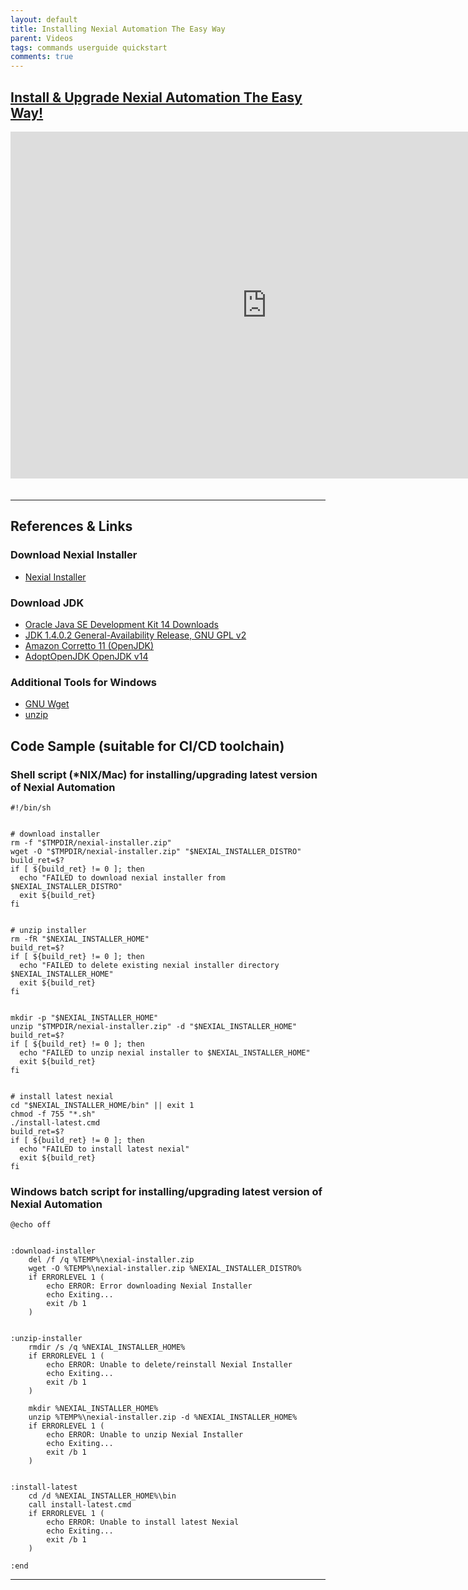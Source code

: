 ```yaml
---
layout: default
title: Installing Nexial Automation The Easy Way
parent: Videos
tags: commands userguide quickstart
comments: true
---
```


## [Install & Upgrade Nexial Automation The Easy Way!](https://www.youtube.com/watch?v=n_EBXE7sWJ4)
<iframe width="820" height="555" src="https://www.youtube-nocookie.com/embed/n_EBXE7sWJ4" 
  frameborder="0" style="margin-bottom:20px" allow="autoplay; encrypted-media" allowfullscreen></iframe>

-----

## References & Links

### Download Nexial Installer
- [Nexial Installer](https://github.com/nexiality/nexial-installer#get-installer)

### Download JDK
- [Oracle Java SE Development Kit 14 Downloads](https://www.oracle.com/java/technologies/javase-jdk14-downloads.html)
- [JDK 1.4.0.2 General-Availability Release, GNU GPL v2](https://jdk.java.net/14/)
- [Amazon Corretto 11 (OpenJDK)](https://docs.aws.amazon.com/corretto/latest/corretto-11-ug/downloads-list.html)
- [AdoptOpenJDK OpenJDK  v14](https://adoptopenjdk.net/?variant=openjdk14&jvmVariant=hotspot)

### Additional Tools for Windows
- [GNU Wget](https://eternallybored.org/misc/wget/)
- [unzip](http://stahlworks.com/dev/index.php?tool=zipunzip)


## Code Sample (suitable for CI/CD toolchain)

### Shell script (*NIX/Mac) for installing/upgrading latest version of Nexial Automation

```
#!/bin/sh


# download installer
rm -f "$TMPDIR/nexial-installer.zip"
wget -O "$TMPDIR/nexial-installer.zip" "$NEXIAL_INSTALLER_DISTRO"
build_ret=$?
if [ ${build_ret} != 0 ]; then
  echo "FAILED to download nexial installer from $NEXIAL_INSTALLER_DISTRO"
  exit ${build_ret}
fi


# unzip installer
rm -fR "$NEXIAL_INSTALLER_HOME"
build_ret=$?
if [ ${build_ret} != 0 ]; then
  echo "FAILED to delete existing nexial installer directory $NEXIAL_INSTALLER_HOME"
  exit ${build_ret}
fi


mkdir -p "$NEXIAL_INSTALLER_HOME"
unzip "$TMPDIR/nexial-installer.zip" -d "$NEXIAL_INSTALLER_HOME"
build_ret=$?
if [ ${build_ret} != 0 ]; then
  echo "FAILED to unzip nexial installer to $NEXIAL_INSTALLER_HOME"
  exit ${build_ret}
fi


# install latest nexial
cd "$NEXIAL_INSTALLER_HOME/bin" || exit 1
chmod -f 755 "*.sh"
./install-latest.cmd
build_ret=$?
if [ ${build_ret} != 0 ]; then
  echo "FAILED to install latest nexial"
  exit ${build_ret}
fi
```

### Windows batch script for installing/upgrading latest version of Nexial Automation

```batch
@echo off


:download-installer
	del /f /q %TEMP%\nexial-installer.zip
	wget -O %TEMP%\nexial-installer.zip %NEXIAL_INSTALLER_DISTRO%
	if ERRORLEVEL 1 (
		echo ERROR: Error downloading Nexial Installer
		echo Exiting...
		exit /b 1
	)


:unzip-installer
	rmdir /s /q %NEXIAL_INSTALLER_HOME%
	if ERRORLEVEL 1 (
		echo ERROR: Unable to delete/reinstall Nexial Installer
		echo Exiting...
		exit /b 1
	)

	mkdir %NEXIAL_INSTALLER_HOME%
	unzip %TEMP%\nexial-installer.zip -d %NEXIAL_INSTALLER_HOME%
	if ERRORLEVEL 1 (
		echo ERROR: Unable to unzip Nexial Installer
		echo Exiting...
		exit /b 1
	)


:install-latest
	cd /d %NEXIAL_INSTALLER_HOME%\bin
	call install-latest.cmd
	if ERRORLEVEL 1 (
		echo ERROR: Unable to install latest Nexial 
		echo Exiting...
		exit /b 1
	)

:end
```

-----
